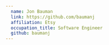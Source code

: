```yaml
---
  name: Jon Bauman
  link: https://github.com/baumanj
  affiliation: Etsy
  occupation_title: Software Engineer
  github: baumanj
---
```

